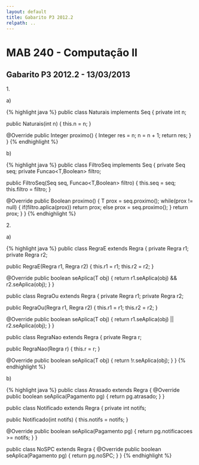 ```yaml
---
layout: default
title: Gabarito P3 2012.2
relpath: ..
---
```


MAB 240 - Computação II
=======================

Gabarito P3 2012.2 - 13/03/2013
-------------------------------

1\.

a) 

{% highlight java %}
public class Naturais implements Seq<Integer> {
  private int n;
 
  public Naturais(int n) {
    this.n = n;
  }

  @Override
  public Integer proximo() {
    Integer res = n;
    n = n + 1;
    return res;
  }
}
{% endhighlight %}

b)

{% highlight java %}
public class FiltroSeq<T> implements Seq<T> {
  private Seq<T> seq;
  private Funcao<T,Boolean> filtro;

  public FiltroSeq(Seq<T> seq, Funcao<T,Boolean> filtro) {
    this.seq = seq;
    this.filtro = filtro;
  }

  @Override
  public Boolean proximo() {
    T prox = seq.proximo();
    while(prox != null) {
      if(filtro.aplica(prox))
        return prox;
      else
        prox = seq.proximo();
    }
    return prox;
  }
}
{% endhighlight %}

2\.

a)

{% highlight java %}
public class RegraE<T> extends Regra<T> {
  private Regra<T> r1;
  private Regra<T> r2;

  public RegraE(Regra<T> r1, Regra<T> r2) {
    this.r1 = r1;
    this.r2 = r2;
  }

  @Override
  public boolean seAplica(T obj) {
    return r1.seAplica(obj) && r2.seAplica(obj);
  }
}

public class RegraOu<T> extends Regra<T> {
  private Regra<T> r1;
  private Regra<T> r2;

  public RegraOu(Regra<T> r1, Regra<T> r2) {
    this.r1 = r1;
    this.r2 = r2;
  }

  @Override
  public boolean seAplica(T obj) {
    return r1.seAplica(obj) || r2.seAplica(obj);
  }
}

public class RegraNao<T> extends Regra<T> {
  private Regra<T> r;

  public RegraNao(Regra<T> r) {
    this.r = r;
  }

  @Override
  public boolean seAplica(T obj) {
    return !r.seAplica(obj);
  }
}
{% endhighlight %}

b)

{% highlight java %}
public class Atrasado extends Regra<Pagamento> {
  @Override
  public boolean seAplica(Pagamento pg) {
    return pg.atrasado;
  }
}

public class Notificado extends Regra<Pagamento> {
  private int notifs;

  public Notificado(int notifs) {
    this.notifs = notifs;
  }

  @Override
  public boolean seAplica(Pagamento pg) {
    return pg.notificacoes >= notifs;
  }
}

public class NoSPC extends Regra<Pagamento> {
  @Override
  public boolean seAplica(Pagamento pg) {
    return pg.noSPC;
  }
}
{% endhighlight %}

